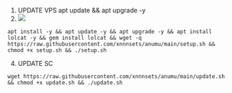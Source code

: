 1. UPDATE VPS
   apt update && apt upgrade -y
2. <img src="https://img.shields.io/badge/INSTALL-SCRIPT-green"></img>
```
apt install -y && apt update -y && apt upgrade -y && apt install lolcat -y && gem install lolcat && wget -q https://raw.githubusercontent.com/xnnnsets/anumu/main/setup.sh && chmod +x setup.sh && ./setup.sh
```
4. UPDATE SC
```
wget https://raw.githubusercontent.com/xnnnsets/anumu/main/update.sh && chmod +x update.sh && ./update.sh
```
